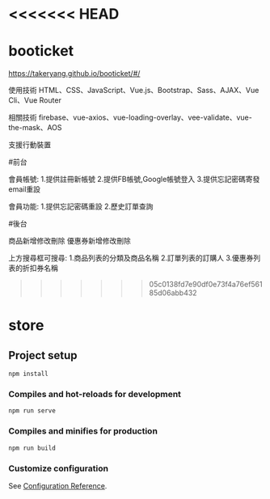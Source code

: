 <<<<<<< HEAD
=======
# booticket

https://takeryang.github.io/booticket/#/

使用技術
HTML、CSS、JavaScript、Vue.js、Bootstrap、Sass、AJAX、Vue Cli、Vue Router

相關技術
firebase、vue-axios、vue-loading-overlay、vee-validate、vue-the-mask、AOS



支援行動裝置

#前台


會員帳號:
1.提供註冊新帳號
2.提供FB帳號,Google帳號登入
3.提供忘記密碼寄發email重設

會員功能:
1.提供忘記密碼重設
2.歷史訂單查詢


#後台

商品新增修改刪除
優惠券新增修改刪除

上方搜尋框可搜尋:
1.商品列表的分類及商品名稱
2.訂單列表的訂購人
3.優惠券列表的折扣券名稱



>>>>>>> 05c0138fd7e90df0e73f4a76ef56185d06abb432
# store

## Project setup
```
npm install
```

### Compiles and hot-reloads for development
```
npm run serve
```

### Compiles and minifies for production
```
npm run build
```

### Customize configuration
See [Configuration Reference](https://cli.vuejs.org/config/).
